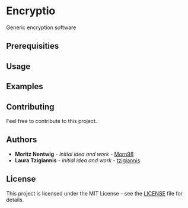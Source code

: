 # Encryptio 
Generic encryption software

## Prerequisities 

## Usage

## Examples

## Contributing 

Feel free to contribute to this project. 

## Authors 

* **Moritz Nentwig** - *initial idea and work* - [Morn98](https://github.com/Morn98)
* **Laura Tzigiannis** - *initial idea and work* - [tzigiannis](https://github.com/tzigiannis)

## License 

This project is licensed under the MIT License - see the [LICENSE](LICENSE) file for details. 
